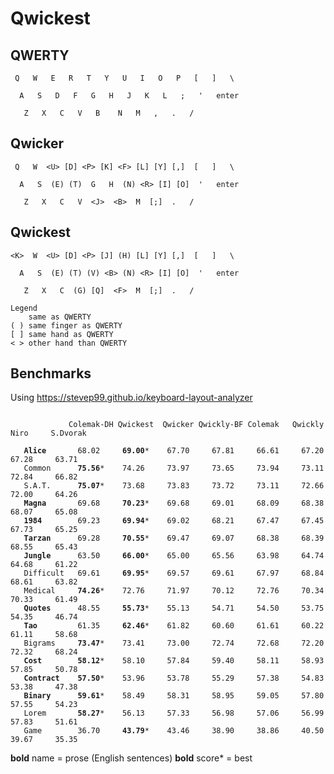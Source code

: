 # Qwickest

## QWERTY
```
 Q   W   E   R   T   Y   U   I   O   P   [   ]   \

  A   S   D   F   G   H   J   K   L   ;   '   enter

   Z   X   C   V   B    N   M   ,   .   /
```

## Qwicker
```
 Q   W  <U> [D] <P> [K] <F> [L] [Y] [,]  [   ]   \

  A   S  (E) (T)  G   H  (N) <R> [I] [O]  '   enter

   Z   X   C   V  <J>  <B>  M  [;]  .   /
```

## Qwickest
```
<K>  W  <U> [D] <P> [J] (H) [L] [Y] [,]  [   ]   \

  A   S  (E) (T) (V) <B> (N) <R> [I] [O]  '   enter

   Z   X   C  (G) [Q]  <F>  M  [;]  .   /

Legend
    same as QWERTY
( ) same finger as QWERTY
[ ] same hand as QWERTY
< > other hand than QWERTY
```

## Benchmarks

Using https://stevep99.github.io/keyboard-layout-analyzer

<pre><code>
             Colemak-DH Qwickest  Qwicker Qwickly-BF Colemak   Qwickly    Niro     S.Dvorak

   <b>Alice</b>       68.02     <b>69.00</b>*    67.70     67.81     66.61     67.20     67.28     63.71
   Common      <b>75.56</b>*    74.26     73.97     73.65     73.94     73.11     72.84     66.82
   S.A.T.      <b>75.07</b>*    73.68     73.83     73.72     73.11     72.66     72.00     64.26
   <b>Magna</b>       69.68     <b>70.23</b>*    69.68     69.01     68.09     68.38     68.07     65.08
   <b>1984</b>        69.23     <b>69.94</b>*    69.02     68.21     67.47     67.45     67.73     65.25
   <b>Tarzan</b>      69.28     <b>70.55</b>*    69.47     69.07     68.38     68.39     68.55     65.43
   <b>Jungle</b>      63.50     <b>66.00</b>*    65.00     65.56     63.98     64.74     64.68     61.22
   Difficult   69.61     <b>69.95</b>*    69.57     69.61     67.97     68.84     68.61     63.82
   Medical     <b>74.26</b>*    72.76     71.97     70.12     72.76     70.34     70.33     61.49
   <b>Quotes</b>      48.55     <b>55.73</b>*    55.13     54.71     54.50     53.75     54.35     46.74
   <b>Tao</b>         61.35     <b>62.46</b>*    61.82     60.60     61.61     60.22     61.11     58.68
   Bigrams     <b>73.47</b>*    73.41     73.00     72.74     72.68     72.20     72.32     68.24
   <b>Cost</b>        <b>58.12</b>*    58.10     57.84     59.40     58.11     58.93     57.85     50.78
   <b>Contract</b>    <b>57.50</b>*    53.96     53.78     55.29     57.38     54.83     53.38     47.38
   <b>Binary</b>      <b>59.61</b>*    58.49     58.31     58.95     59.05     57.80     57.55     54.23
   Lorem       <b>58.27</b>*    56.13     57.33     56.98     57.06     56.99     57.83     51.61
   Game        36.70     <b>43.79</b>*    43.46     38.90     38.86     40.50     39.67     35.35
</code></pre>
**bold** name = prose (English sentences)
**bold** score* = best
